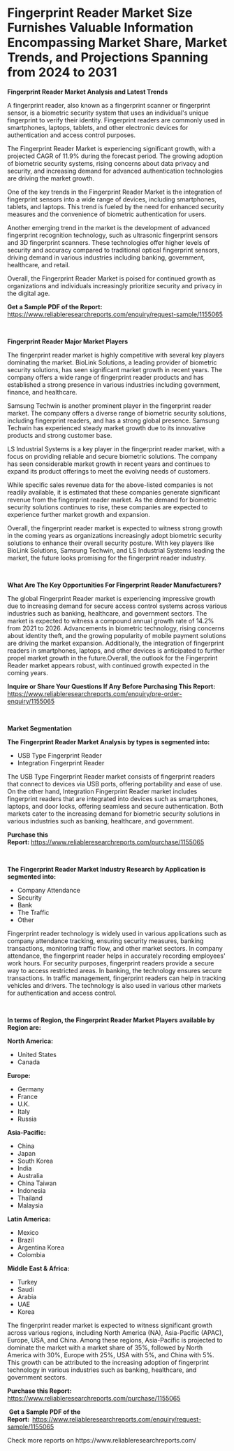 <p><h1>Fingerprint Reader Market Size Furnishes Valuable Information Encompassing Market Share, Market Trends, and Projections Spanning from 2024 to 2031</h1></p><p><strong>Fingerprint Reader Market Analysis and Latest Trends</strong></p>
<p><p>A fingerprint reader, also known as a fingerprint scanner or fingerprint sensor, is a biometric security system that uses an individual's unique fingerprint to verify their identity. Fingerprint readers are commonly used in smartphones, laptops, tablets, and other electronic devices for authentication and access control purposes.</p><p>The Fingerprint Reader Market is experiencing significant growth, with a projected CAGR of 11.9% during the forecast period. The growing adoption of biometric security systems, rising concerns about data privacy and security, and increasing demand for advanced authentication technologies are driving the market growth.</p><p>One of the key trends in the Fingerprint Reader Market is the integration of fingerprint sensors into a wide range of devices, including smartphones, tablets, and laptops. This trend is fueled by the need for enhanced security measures and the convenience of biometric authentication for users.</p><p>Another emerging trend in the market is the development of advanced fingerprint recognition technology, such as ultrasonic fingerprint sensors and 3D fingerprint scanners. These technologies offer higher levels of security and accuracy compared to traditional optical fingerprint sensors, driving demand in various industries including banking, government, healthcare, and retail.</p><p>Overall, the Fingerprint Reader Market is poised for continued growth as organizations and individuals increasingly prioritize security and privacy in the digital age.</p></p>
<p><strong>Get a Sample PDF of the Report:&nbsp;</strong> <a href="https://www.reliableresearchreports.com/enquiry/request-sample/1155065">https://www.reliableresearchreports.com/enquiry/request-sample/1155065</a></p>
<p>&nbsp;</p>
<p><strong>Fingerprint Reader Major Market Players</strong></p>
<p><p>The fingerprint reader market is highly competitive with several key players dominating the market. BioLink Solutions, a leading provider of biometric security solutions, has seen significant market growth in recent years. The company offers a wide range of fingerprint reader products and has established a strong presence in various industries including government, finance, and healthcare.</p><p>Samsung Techwin is another prominent player in the fingerprint reader market. The company offers a diverse range of biometric security solutions, including fingerprint readers, and has a strong global presence. Samsung Techwin has experienced steady market growth due to its innovative products and strong customer base.</p><p>LS Industrial Systems is a key player in the fingerprint reader market, with a focus on providing reliable and secure biometric solutions. The company has seen considerable market growth in recent years and continues to expand its product offerings to meet the evolving needs of customers.</p><p>While specific sales revenue data for the above-listed companies is not readily available, it is estimated that these companies generate significant revenue from the fingerprint reader market. As the demand for biometric security solutions continues to rise, these companies are expected to experience further market growth and expansion.</p><p>Overall, the fingerprint reader market is expected to witness strong growth in the coming years as organizations increasingly adopt biometric security solutions to enhance their overall security posture. With key players like BioLink Solutions, Samsung Techwin, and LS Industrial Systems leading the market, the future looks promising for the fingerprint reader industry.</p></p>
<p>&nbsp;</p>
<p><strong>What Are The Key Opportunities For Fingerprint Reader Manufacturers?</strong></p>
<p><p>The global Fingerprint Reader market is experiencing impressive growth due to increasing demand for secure access control systems across various industries such as banking, healthcare, and government sectors. The market is expected to witness a compound annual growth rate of 14.2% from 2021 to 2026. Advancements in biometric technology, rising concerns about identity theft, and the growing popularity of mobile payment solutions are driving the market expansion. Additionally, the integration of fingerprint readers in smartphones, laptops, and other devices is anticipated to further propel market growth in the future.Overall, the outlook for the Fingerprint Reader market appears robust, with continued growth expected in the coming years.</p></p>
<p><strong>Inquire or Share Your Questions If Any Before Purchasing This Report:</strong> <a href="https://www.reliableresearchreports.com/enquiry/pre-order-enquiry/1155065">https://www.reliableresearchreports.com/enquiry/pre-order-enquiry/1155065</a></p>
<p>&nbsp;</p>
<p><strong>Market Segmentation</strong></p>
<p><strong>The Fingerprint Reader Market Analysis by types is segmented into:</strong></p>
<p><ul><li>USB Type Fingerprint Reader</li><li>Integration Fingerprint Reader</li></ul></p>
<p><p>The USB Type Fingerprint Reader market consists of fingerprint readers that connect to devices via USB ports, offering portability and ease of use. On the other hand, Integration Fingerprint Reader market includes fingerprint readers that are integrated into devices such as smartphones, laptops, and door locks, offering seamless and secure authentication. Both markets cater to the increasing demand for biometric security solutions in various industries such as banking, healthcare, and government.</p></p>
<p><strong>Purchase this Report:&nbsp;</strong><a href="https://www.reliableresearchreports.com/purchase/1155065">https://www.reliableresearchreports.com/purchase/1155065</a></p>
<p>&nbsp;</p>
<p><strong>The Fingerprint Reader Market Industry Research by Application is segmented into:</strong></p>
<p><ul><li>Company Attendance</li><li>Security</li><li>Bank</li><li>The Traffic</li><li>Other</li></ul></p>
<p><p>Fingerprint reader technology is widely used in various applications such as company attendance tracking, ensuring security measures, banking transactions, monitoring traffic flow, and other market sectors. In company attendance, the fingerprint reader helps in accurately recording employees' work hours. For security purposes, fingerprint readers provide a secure way to access restricted areas. In banking, the technology ensures secure transactions. In traffic management, fingerprint readers can help in tracking vehicles and drivers. The technology is also used in various other markets for authentication and access control.</p></p>
<p>&nbsp;</p>
<p><strong>In terms of Region, the Fingerprint Reader Market Players available by Region are:</strong></p>
<p>
    <p> <strong> North America: </strong>
        <ul>
            <li>United States</li>
            <li>Canada</li>
        </ul>
        </p> 
    <p> <strong> Europe: </strong>
        <ul>
            <li>Germany</li>
            <li>France</li>
            <li>U.K.</li>
            <li>Italy</li>
            <li>Russia</li>
        </ul>
        </p> 
    <p> <strong> Asia-Pacific: </strong>
        <ul>
            <li>China</li>
            <li>Japan</li>
            <li>South Korea</li>
            <li>India</li>
            <li>Australia</li>
            <li>China Taiwan</li>
            <li>Indonesia</li>
            <li>Thailand</li>
            <li>Malaysia</li>
        </ul>
        </p> 
    <p> <strong> Latin America: </strong>
        <ul>
            <li>Mexico</li>
            <li>Brazil</li>
            <li>Argentina Korea</li>
            <li>Colombia</li>
        </ul>
        </p> 
    <p> <strong> Middle East & Africa: </strong>
        <ul>
            <li>Turkey</li>
            <li>Saudi</li>
            <li>Arabia</li>
            <li>UAE</li>
            <li>Korea</li>
        </ul>
    </p>
    </p>
<p><p>The fingerprint reader market is expected to witness significant growth across various regions, including North America (NA), Asia-Pacific (APAC), Europe, USA, and China. Among these regions, Asia-Pacific is projected to dominate the market with a market share of 35%, followed by North America with 30%, Europe with 25%, USA with 5%, and China with 5%. This growth can be attributed to the increasing adoption of fingerprint technology in various industries such as banking, healthcare, and government sectors.</p></p>
<p><strong>Purchase this Report: </strong><a href="https://www.reliableresearchreports.com/purchase/1155065">https://www.reliableresearchreports.com/purchase/1155065</a></p>
<p>&nbsp;<strong>Get a Sample PDF of the Report:&nbsp;&nbsp;</strong><a href="https://www.reliableresearchreports.com/enquiry/request-sample/1155065">https://www.reliableresearchreports.com/enquiry/request-sample/1155065</a></p>
<p><strong></strong></p>
<p>Check more reports on https://www.reliableresearchreports.com/</p>